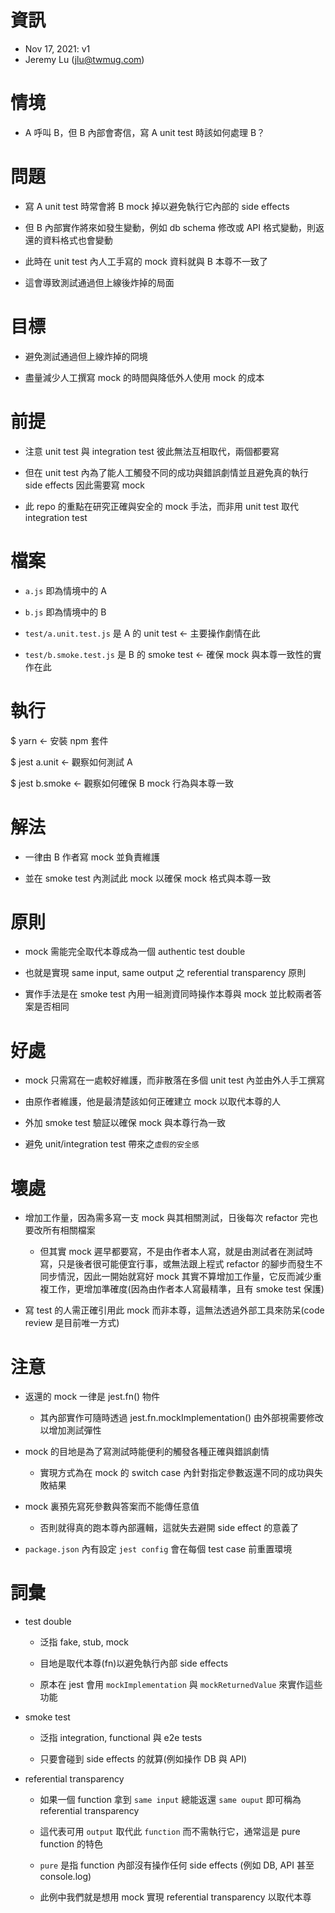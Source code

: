 
# 資訊

  - Nov 17, 2021: v1
  - Jeremy Lu (jlu@twmug.com)

# 情境

  - A 呼叫 B，但 B 內部會寄信，寫 A unit test 時該如何處理 B？

# 問題

  - 寫 A unit test 時常會將 B mock 掉以避免執行它內部的 side effects

  - 但 B 內部實作將來如發生變動，例如 db schema 修改或 API 格式變動，則返還的資料格式也會變動

  - 此時在 unit test 內人工手寫的 mock 資料就與 B 本尊不一致了

  - 這會導致測試通過但上線後炸掉的局面

# 目標

  - 避免測試通過但上線炸掉的冏境

  - 盡量減少人工撰寫 mock 的時間與降低外人使用 mock 的成本

# 前提

  - 注意 unit test 與 integration test 彼此無法互相取代，兩個都要寫

  - 但在 unit test 內為了能人工觸發不同的成功與錯誤劇情並且避免真的執行 side effects 因此需要寫 mock

  - 此 repo 的重點在研究正確與安全的 mock 手法，而非用 unit test 取代 integration test

# 檔案

  - `a.js` 即為情境中的 A

  - `b.js` 即為情境中的 B

  - `test/a.unit.test.js` 是 A 的 unit test ← 主要操作劇情在此

  - `test/b.smoke.test.js` 是 B 的 smoke test ← 確保 mock 與本尊一致性的實作在此

# 執行

  $ yarn          ← 安裝 npm 套件

  $ jest a.unit   ← 觀察如何測試 A

  $ jest b.smoke  ← 觀察如何確保 B mock 行為與本尊一致

# 解法

  - 一律由 B 作者寫 mock 並負責維護

  - 並在 smoke test 內測試此 mock 以確保 mock 格式與本尊一致

# 原則

  - mock 需能完全取代本尊成為一個 authentic test double

  - 也就是實現 same input, same output 之 referential transparency 原則

  - 實作手法是在 smoke test 內用一組測資同時操作本尊與 mock 並比較兩者答案是否相同

# 好處

  - mock 只需寫在一處較好維護，而非散落在多個 unit test 內並由外人手工撰寫

  - 由原作者維護，他是最清楚該如何正確建立 mock 以取代本尊的人

  - 外加 smoke test 驗証以確保 mock 與本尊行為一致

  - 避免 unit/integration test 帶來之`虛假的安全感`

# 壞處

  - 增加工作量，因為需多寫一支 mock 與其相關測試，日後每次 refactor 完也要改所有相關檔案

    - 但其實 mock 遲早都要寫，不是由作者本人寫，就是由測試者在測試時寫，只是後者很可能便宜行事，或無法跟上程式 refactor 的腳步而發生不同步情況，因此一開始就寫好 mock 其實不算增加工作量，它反而減少重複工作，更增加準確度(因為由作者本人寫最精準，且有 smoke test 保護)

  - 寫 test 的人需正確引用此 mock 而非本尊，這無法透過外部工具來防呆(code review 是目前唯一方式)

# 注意

  - 返還的 mock 一律是 jest.fn() 物件

    - 其內部實作可隨時透過 jest.fn.mockImplementation() 由外部視需要修改以增加測試彈性

  - mock 的目地是為了寫測試時能便利的觸發各種正確與錯誤劇情

    - 實現方式為在 mock 的 switch case 內針對指定參數返還不同的成功與失敗結果

  - mock 裏預先寫死參數與答案而不能傳任意值

    - 否則就得真的跑本尊內部邏輯，這就失去避開 side effect 的意義了

  - `package.json` 內有設定 `jest config` 會在每個 test case 前重置環境

# 詞彙

  - test double

    - 泛指 fake, stub, mock

    - 目地是取代本尊(fn)以避免執行內部 side effects

    - 原本在 jest 會用 `mockImplementation` 與 `mockReturnedValue` 來實作這些功能

  - smoke test

    - 泛指 integration, functional 與 e2e tests

    - 只要會碰到 side effects 的就算(例如操作 DB 與 API)

  - referential transparency

    - 如果一個 function 拿到 `same input` 總能返還 `same ouput` 即可稱為 referential transparency

    - 這代表可用 `output` 取代此 `function` 而不需執行它，通常這是 pure function 的特色

    - `pure` 是指 function 內部沒有操作任何 side effects (例如 DB, API 甚至 console.log)

    - 此例中我們就是想用 mock 實現 referential transparency 以取代本尊

